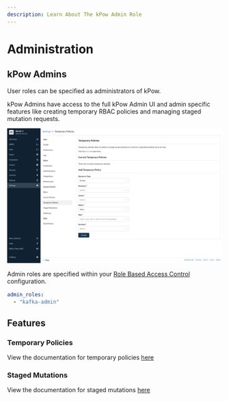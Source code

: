 ```yaml
---
description: Learn About The kPow Admin Role
---
```


# Administration

## kPow Admins

User roles can be specified as administrators of kPow.

kPow Admins have access to the full kPow Admin UI and admin specific features like creating temporary RBAC policies and managing staged mutation requests.

![](../../.gitbook/assets/admin-ui.png)

Admin roles are specified within your [Role Based Access Control](../role-based-access-control.md#admin-roles) configuration.

```yaml
admin_roles:
  - "kafka-admin"
```

## Features

### Temporary Policies

View the documentation for temporary policies [here](temporary-policies.md)

### Staged Mutations

View the documentation for staged mutations [here](staged-mutations.md)

### 



